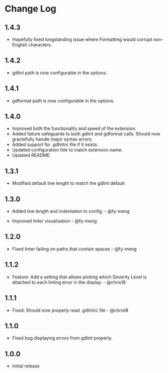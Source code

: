 # Change Log

## 1.4.3

- Hopefully fixed longstanding issue where Formatting would corrupt non-English characters.

## 1.4.2

- gdlint path is now configurable in the options.

## 1.4.1

- gdformat path is now configurable in the options.

## 1.4.0

- Improved both the functionality and speed of the extension.
- Added failure safeguards to both gdlint and gdformat calls. Should now gractefully handle major syntax errors.
- Added support for .gdlintrc file if it exists.
- Updated configuration title to match extension name.
- Updated README.

## 1.3.1

- Modified default line length to match the gdlint default

## 1.3.0

- Added line length and indentation to config. - @fy-meng

- Improved linter visualization - @fy-meng

## 1.2.0

- Fixed linter failing on paths that contain spaces - @fy-meng

## 1.1.2

- Feature: Add a setting that allows picking which Severity Level is attached to each linting error in the display. - @chris18

## 1.1.1

- Fixed: Should now properly read .gdlintrc file - @chrisl8

## 1.1.0

- Fixed bug displaying errors from gdlint properly.

## 1.0.0

- Initial release

